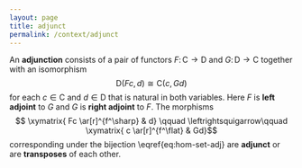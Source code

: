 ```yaml
---
layout: page
title: adjunct
permalink: /context/adjunct
---
```

An **adjunction** consists of a pair of functors $F \colon \mathsf{C} \to \mathsf{D}$ and $G \colon \mathsf{D} \to \mathsf{C}$ together with an isomorphism $$\mathsf{D}(Fc,d) \cong \mathsf{C}(c,Gd)$$ for each $c \in \mathsf{C}$ and $d \in \mathsf{D}$ that is natural in both variables. Here $F$ is **left adjoint** to $G$ and $G$ is **right adjoint** to $F$. The morphisms $$ \xymatrix{ Fc \ar[r]^{f^\sharp} & d} \qquad \leftrightsquigarrow\qquad \xymatrix{ c \ar[r]^{f^\flat} & Gd}$$ corresponding under the bijection \eqref{eq:hom-set-adj} are **adjunct** or are **transposes** of each other.
